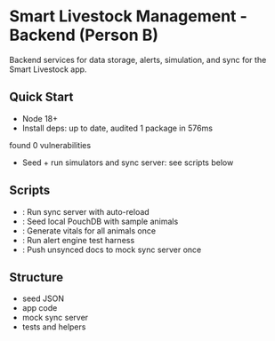 # Smart Livestock Management - Backend (Person B)

Backend services for data storage, alerts, simulation, and sync for the Smart Livestock app.

## Quick Start

- Node 18+
- Install deps: 
up to date, audited 1 package in 576ms

found 0 vulnerabilities
- Seed + run simulators and sync server: see scripts below

## Scripts
- : Run sync server with auto-reload
- : Seed local PouchDB with sample animals
- : Generate vitals for all animals once
- : Run alert engine test harness
- : Push unsynced docs to mock sync server once

## Structure
-  seed JSON
-  app code
-  mock sync server
-  tests and helpers

